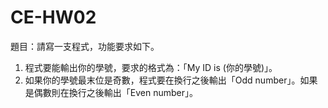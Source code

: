 # CE-HW02  
題目：請寫一支程式，功能要求如下。  
1.	程式要能輸出你的學號，要求的格式為：「My ID is (你的學號)」。   
2.	如果你的學號最末位是奇數，程式要在換行之後輸出「Odd number」。如果是偶數則在換行之後輸出「Even number」。  
 
